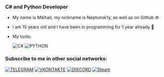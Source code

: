 ### C# and Python Developer

- My name is Mikhail, my nickname is Neptunsk1y, as well as on Github ⚙

- I am 15 years old and I have been in programming for 1 year already 📖

- My tools:

    ![C#](https://img.shields.io/badge/-CSHARP-090909?style=for-the-badge&logo=c-sharp&logoColor=a179dc)
![​PYTHON](https://img.shields.io/badge/-PYTHON-090909?style=for-the-badge&logo=python)


### Subscribe to me in other social networks:
[![TELEGRAM](https://img.shields.io/badge/-Telegram-090909?style=for-the-badge&logo=Telegram)](https://t.me/neptxnsk1y)
[![VKONTAKTE](https://img.shields.io/badge/-VKONTAKTE-090909?style=for-the-badge&logo=Vk&logoColor=4F7DB3)](https://vk.com/neptxnsk1y)
[![DISCORD](https://img.shields.io/badge/-Discord-090909?style=for-the-badge&logo=Discord)](https://dsc.bio/neptxnsk1y)
[![Steam](https://img.shields.io/badge/-Steam-090909?style=for-the-badge&logo=Steam)](https://steamcommunity.com/id/neptunsk1y)
